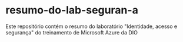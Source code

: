 # resumo-do-lab-seguran-a
Este repositório contém o resumo do laboratório "Identidade, acesso e segurança" do treinamento de Microsoft Azure da DIO
